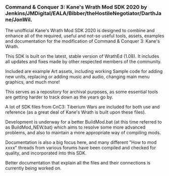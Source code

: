 ### Command & Conquer 3: Kane's Wrath Mod SDK 2020 by Jenkins/JMDigital/EALA/Bibber/theHostileNegotiator/DarthJane/JonWil.
 The unofficial Kane's Wrath Mod SDK 2020 is designed to combine and enhance all of the required, useful and not-so useful tools, assets, examples and documentation for the modification of Command & Conquer 3: Kane's Wrath.
 
 This SDK is built on the latest, stable version of WrathEd (1.08).
 It includes all updates and fixes made by other respected members of the community.
 
 Included are example Art assets, including working Sample code for adding new units, replacing or adding music and audio, changing main menu graphics, and much more!
 
 This serves as a repository for archival purposes, as some essential tools are getting harder to track down as the years go by.
 
 A lot of SDK files from CnC3: Tiberium Wars are included for both use and reference (as a great deal of Kane's Wrath is built upon these files).
 
 Development is underway for a better BuildMod.bat (at this time referred to as BuildMod_NEW.bat) which aims to resolve some more advanced problems, and also to maintain a more appropriate way of compiling mods.
 
 Documentation is also a big focus here, and many different "How to mod xxxx" threads from various forums have been compiled and checked for quality, and incorporated into this SDK.
 
 Better documentation that explain all the files and their connections is currently being worked on.
